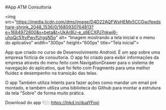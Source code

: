 
#App ATM Consultoria

<img src="https://media.licdn.com/dms/image/D4D22AQFWxHEMx5CCGw/feedshare-shrink_2048_1536/0/1680930764813?e=1684972800&v=beta&t=UkArBU-e_s6ECXPJ7nkwj6-uhoQc51tyPwvfUrggN5o" alt= “Imagem mostrando a tela inicial e o menu do aplicativo” width="300px" height="600px" title="Tela inicial">

App que criado no curso de Desenvolvimento Android.
É um app sobre uma empresa fictícia de consultoria.
O app foi criado para exibir informações da empresa através do menu feito com NavigationDrawer para o sistema de navegação do aplicativo, que foi feito com Fragments para uma melhor fluidez e desempenho na transição das telas.

O app Também utiliza Intents para fazer ações como mandar um email pré montado, e também utiliza uma biblioteca do Github para montar a estrutura da tela "Sobre" de forma muito prática.

Download do app 👇🏼:
https://lnkd.in/duaYFqxi
